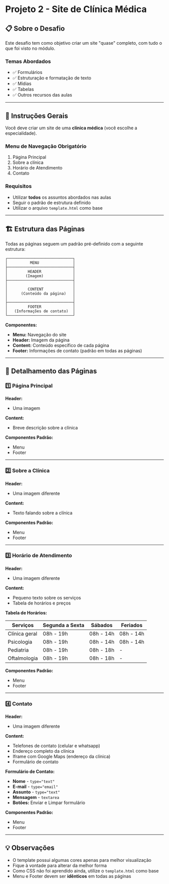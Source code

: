 # Projeto 2 - Site de Clínica Médica

## 📋 Sobre o Desafio

Este desafio tem como objetivo criar um site "quase" completo, com tudo o que foi visto no módulo.

### Temas Abordados
- ✅ Formulários
- ✅ Estruturação e formatação de texto
- ✅ Mídias
- ✅ Tabelas
- ✅ Outros recursos das aulas

---

## 🎯 Instruções Gerais

Você deve criar um site de uma **clínica médica** (você escolhe a especialidade).

### Menu de Navegação Obrigatório
1. Página Principal
2. Sobre a clínica
3. Horário de Atendimento
4. Contato

### Requisitos
- Utilizar **todos** os assuntos abordados nas aulas
- Seguir o padrão de estrutura definido
- Utilizar o arquivo `template.html` como base

---

## 🏗️ Estrutura das Páginas

Todas as páginas seguem um padrão pré-definido com a seguinte estrutura:

```
┌─────────────────────────────┐
│          MENU               │
├─────────────────────────────┤
│         HEADER              │
│        (Imagem)             │
├─────────────────────────────┤
│                             │
│         CONTENT             │
│      (Conteúdo da página)   │
│                             │
├─────────────────────────────┤
│         FOOTER              │
│   (Informações de contato)  │
└─────────────────────────────┘
```

**Componentes:**
- **Menu:** Navegação do site
- **Header:** Imagem da página
- **Content:** Conteúdo específico de cada página
- **Footer:** Informações de contato (padrão em todas as páginas)

---

## 📄 Detalhamento das Páginas

### 1️⃣ Página Principal

**Header:**
- Uma imagem

**Content:**
- Breve descrição sobre a clínica

**Componentes Padrão:**
- Menu
- Footer

---

### 2️⃣ Sobre a Clínica

**Header:**
- Uma imagem diferente

**Content:**
- Texto falando sobre a clínica

**Componentes Padrão:**
- Menu
- Footer

---

### 3️⃣ Horário de Atendimento

**Header:**
- Uma imagem diferente

**Content:**
- Pequeno texto sobre os serviços
- Tabela de horários e preços

**Tabela de Horários:**

| Serviços | Segunda a Sexta | Sábados | Feriados |
|----------|----------------|---------|----------|
| Clínica geral | 08h - 19h | 08h - 14h | 08h - 14h |
| Psicologia | 08h - 19h | 08h - 14h | 08h - 14h |
| Pediatria | 08h - 19h | 08h - 18h | - |
| Oftalmologia | 08h - 19h | 08h - 18h | - |

**Componentes Padrão:**
- Menu
- Footer

---

### 4️⃣ Contato

**Header:**
- Uma imagem diferente

**Content:**
- Telefones de contato (celular e whatsapp)
- Endereço completo da clínica
- Iframe com Google Maps (endereço da clínica)
- Formulário de contato

**Formulário de Contato:**
- **Nome** - `type="text"`
- **E-mail** - `type="email"`
- **Assunto** - `type="text"`
- **Mensagem** - `textarea`
- **Botões:** Enviar e Limpar formulário

**Componentes Padrão:**
- Menu
- Footer

---

## 💡 Observações

- O template possui algumas cores apenas para melhor visualização
- Fique à vontade para alterar da melhor forma
- Como CSS não foi aprendido ainda, utilize o `template.html` como base
- Menu e Footer devem ser **idênticos** em todas as páginas
